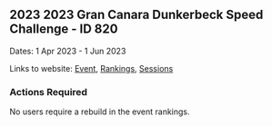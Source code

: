 ## 2023 2023 Gran Canara Dunkerbeck Speed Challenge - ID 820

Dates: 1 Apr 2023 - 1 Jun 2023

Links to website: [Event](https://www.gps-wingfoiling.com/default.aspx?mnu=event&val=820), [Rankings](https://www.gps-wingfoiling.com/default.aspx?mnu=eventranking&val=820), [Sessions](https://www.gps-wingfoiling.com/default.aspx?mnu=eventsessions&val=820)

### Actions Required

No users require a rebuild in the event rankings.

